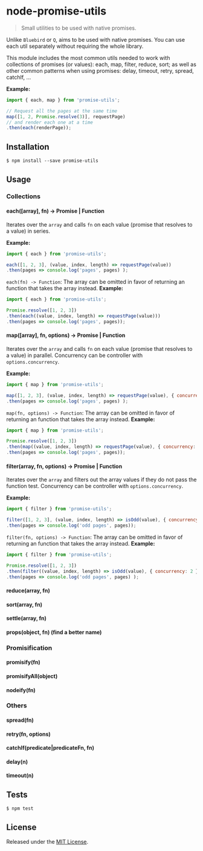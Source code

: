 # node-promise-utils

 > Small utilities to be used with native promises.

Unlike `Bluebird` or `Q`, <insert name here> aims to be used with native promises. You can use each util separately without requiring the whole library.

This module includes the most common utils needed to work with collections of promises (or values): each, map, filter, reduce, sort; as well as other common patterns when using promises: delay, timeout, retry, spread, catchIf, ...

**Example:**
```javascript
import { each, map } from 'promise-utils';

// Request all the pages at the same time
map([1, 2, Promise.resolve(3)], requestPage)
// and render each one at a time
.then(each(renderPage));
```

## Installation

`$ npm install --save promise-utils`


## Usage

### Collections
#### each([array], fn) -> Promise | Function

Iterates over the `array` and calls `fn` on each value (promise that resolves to a value) in series.

**Example:**
```javascript
import { each } from 'promise-utils';

each([1, 2, 3], (value, index, length) => requestPage(value))
.then(pages => console.log('pages', pages) );
```

`each(fn) -> Function`: The array can be omitted in favor of returning an function that takes the array instead. **Example:**
```javascript
import { each } from 'promise-utils';

Promise.resolve([1, 2, 3])
.then(each((value, index, length) => requestPage(value)))
.then(pages => console.log('pages', pages));
```

#### map([array], fn, options) -> Promise | Function

Iterates over the `array` and calls `fn` on each value (promise that resolves to a value) in parallel.
Concurrency can be controller with `options.concurrency`.

**Example:**
```javascript
import { map } from 'promise-utils';

map([1, 2, 3], (value, index, length) => requestPage(value), { concurrency: 2 })
.then(pages => console.log('pages', pages) );
```

`map(fn, options) -> Function`: The array can be omitted in favor of returning an function that takes the array instead. **Example:**

```javascript
import { map } from 'promise-utils';

Promise.resolve([1, 2, 3])
.then(map((value, index, length) => requestPage(value), { concurrency: 2 }))
.then(pages => console.log('pages', pages));
```

#### filter(array, fn, options) -> Promise | Function

Iterates over the `array` and filters out the array values if they do not pass the function test.
Concurrency can be controller with `options.concurrency`.

**Example:**
```javascript
import { filter } from 'promise-utils';

filter([1, 2, 3], (value, index, length) => isOdd(value), { concurrency: 2 })
.then(pages => console.log('odd pages', pages));
```

`filter(fn, options) -> Function`: The array can be omitted in favor of returning an function that takes the array instead. **Example:**

```javascript
import { filter } from 'promise-utils';

Promise.resolve([1, 2, 3])
.then(filter((value, index, length) => isOdd(value), { concurrency: 2 }))
.then(pages => console.log('odd pages', pages) );
```

#### reduce(array, fn)
#### sort(array, fn)
#### settle(array, fn)
#### props(object, fn) (find a better name)

### Promisification
#### promisify(fn)
#### promisifyAll(object)
#### nodeify(fn)

### Others
#### spread(fn)
#### retry(fn, options)
#### catchIf(predicate|predicateFn, fn)
#### delay(n)
#### timeout(n)

## Tests

`$ npm test`


## License

Released under the [MIT License](http://www.opensource.org/licenses/mit-license.php).

